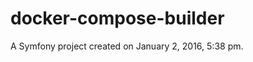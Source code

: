 docker-compose-builder
======================

A Symfony project created on January 2, 2016, 5:38 pm.
